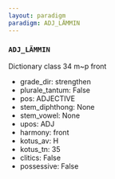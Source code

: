 ```yaml
---
layout: paradigm
paradigm: ADJ_LÄMMIN
---
```

### ` ADJ_LÄMMIN `

Dictionary class 34 m~p front
* grade_dir: strengthen
* plurale_tantum: False
* pos: ADJECTIVE
* stem_diphthong: None
* stem_vowel: None
* upos: ADJ
* harmony: front
* kotus_av: H
* kotus_tn: 35
* clitics: False
* possessive: False
